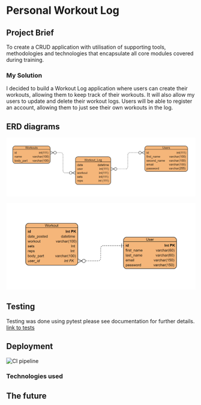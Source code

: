 # Personal Workout Log



## Project Brief
To create a CRUD application with utilisation of supporting tools, methodologies and technologies that encapsulate all core modules covered during training.
### My Solution
I decided to build a Workout Log application where users can create their workouts, allowing them to keep track of their workouts. It will also allow my users to update and delete their workout logs.
Users will be able to register an account, allowing them to just see their own workouts in the log.
## ERD diagrams
![Initial ERD Diagram](/Documentation/initial-ERD.png)


![Final ERD Diagram](/Documentation/final-ERD-diagram.png)


## Testing
Testing was done using pytest please see documentation for further details.
[link to tests](/Documentation/Test-reports/app-tests.png)

## Deployment
![CI pipeline](/Documentation/deployment.png)


### Technologies used 


## The future




